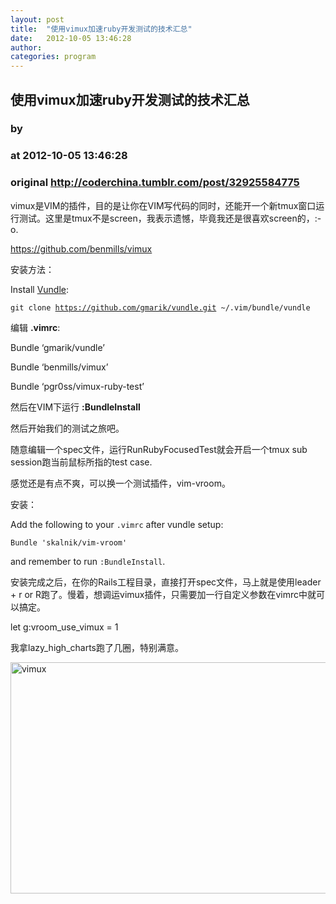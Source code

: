 ```yaml
---
layout: post
title:  "使用vimux加速ruby开发测试的技术汇总"
date:   2012-10-05 13:46:28
author: 
categories: program
---
```


## 使用vimux加速ruby开发测试的技术汇总
### by 
### at 2012-10-05 13:46:28
### original <http://coderchina.tumblr.com/post/32925584775>

<p>vimux是VIM的插件，目的是让你在VIM写代码的同时，还能开一个新tmux窗口运行测试。这里是tmux不是screen，我表示遗憾，毕竟我还是很喜欢screen的，:-o.</p>
<p><a href="https://github.com/benmills/vimux"><a href="https://github.com/benmills/vimux">https://github.com/benmills/vimux</a></a></p>
<p>安装方法：</p>
<p><span>Install </span><a href="https://github.com/gmarik/vundle">Vundle</a><span>:</span></p>
<pre><code>git clone <a href="https://github.com/gmarik/vundle.git">https://github.com/gmarik/vundle.git</a> ~/.vim/bundle/vundle</code></pre>
<p>编辑 <strong>.vimrc</strong>:</p>
<p><span>Bundle ‘gmarik/vundle’ </span></p>
<p><span>Bundle ‘benmills/vimux’</span></p>
<p><span>Bundle ‘pgr0ss/vimux-ruby-test’</span></p>
<p>然后在VIM下运行 <strong>:BundleInstall</strong></p>
<p>然后开始我们的测试之旅吧。</p>
<p>随意编辑一个spec文件，运行<span>RunRubyFocusedTest就会开启一个tmux sub session跑当前鼠标所指的test case.</span></p>
<p>感觉还是有点不爽，可以换一个测试插件，vim-vroom。</p>
<p>安装：</p>
<p>Add the following to your <code>.vimrc</code> after vundle setup:</p>
<pre><code>Bundle 'skalnik/vim-vroom' </code></pre>
<p>and remember to run <code>:BundleInstall</code>.</p>
<p>安装完成之后，在你的Rails工程目录，直接打开spec文件，马上就是使用leader + r or R跑了。慢着，想调运vimux插件，只需要加一行自定义参数在vimrc中就可以搞定。</p>
<p><span>let g:vroom_use_vimux = 1</span></p>
<p><span>我拿lazy_high_charts跑了几圈，特别满意。</span></p>
<p><span><img alt="vimux" height="370" src="http://l.ruby-china.org/photo/96810233c7896b7753f4cebfbdb0690a.png" width="680"></span></p>
<p><span><br></span></p>
<p><span><br></span></p>
<p><strong><br></strong></p>